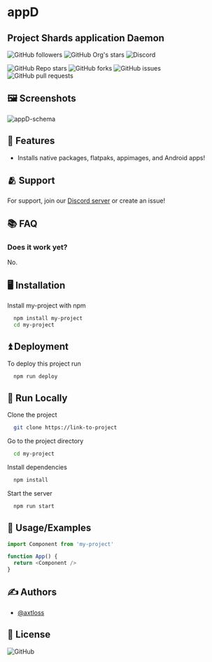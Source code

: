 # appD
## Project Shards application Daemon

![GitHub followers](https://img.shields.io/github/followers/project-shards?color=dark-green) 
![GitHub Org's stars](https://img.shields.io/github/stars/project-shards?label=shards%27%20stars&color=dark-green)
![Discord](https://img.shields.io/discord/1101598768819863602?color=dark-green&label=chat%20%26%20support)

![GitHub Repo stars](https://img.shields.io/github/stars/project-shards/appd?color=dark-green)
![GitHub forks](https://img.shields.io/github/forks/project-shards/appd?color=dark-green)
![GitHub issues](https://img.shields.io/github/issues/project-shards/appd?color=dark-green)
![GitHub pull requests](https://img.shields.io/github/issues-pr/project-shards/appd?color=dark-green)

## 🖼️ Screenshots

![appD-schema](https://git.getcryst.al/project-shards/software/appd/-/raw/main/appD-schema.png)


## 🐣 Features

- Installs native packages, flatpaks, appimages, and Android apps!

## 🫂 Support

For support, join our [Discord server](https://discord.gg/u9McaXUq2t)
or create an issue!

## 📚 FAQ

### Does it work yet?

No.


## 🖥️ Installation

Install my-project with npm

```bash
  npm install my-project
  cd my-project
```
    
## ⏫️ Deployment

To deploy this project run

```bash
  npm run deploy
```


## 📲 Run Locally

Clone the project

```bash
  git clone https://link-to-project
```

Go to the project directory

```bash
  cd my-project
```

Install dependencies

```bash
  npm install
```

Start the server

```bash
  npm run start
```


## 🙋 Usage/Examples

```javascript
import Component from 'my-project'

function App() {
  return <Component />
}
```


## ✍️ Authors

- [@axtloss](https://www.github.com/axtloss)


## 📜 License

![GitHub](https://img.shields.io/github/license/project-shards/appd)

